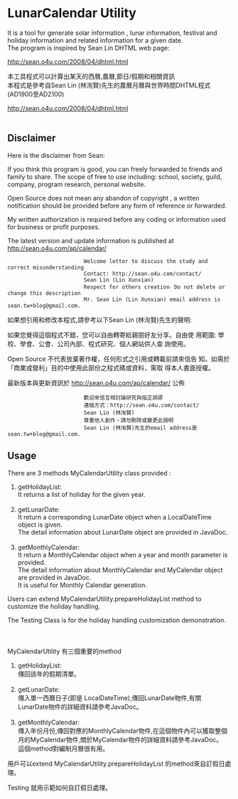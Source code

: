 # LunarCalendar Utility
It is a tool for generate solar information , lunar information, festival and holiday information and related information for a given date.<br>
The program is inspired by Sean Lin DHTML web page:

<a href="http://sean.o4u.com/2008/04/dhtml.html">http://sean.o4u.com/2008/04/dhtml.html</a>


本工具程式可以計算出某天的西曆,農曆,節日/假期和相關資訊<br>
本程式是參考自Sean Lin (林洵賢)先生的農曆月曆與世界時間DHTML程式(AD1900至AD2100)<br> 

<a href="http://sean.o4u.com/2008/04/dhtml.html">http://sean.o4u.com/2008/04/dhtml.html</a><br><br>

## Disclaimer

Here is the disclaimer from Sean:

If you think this program is good, you can freely forwarded to friends and family to share. The scope of free to use including: school, society, guild, company, program research, personal website.

Open Source does not mean any abandon of copyright , a written notification should be provided before any form of reference or forwarded.

My written authorization is required before any coding or information used for business or profit purposes.

The latest version and update information is published at http://sean.o4u.com/ap/calendar/

                            Welcome letter to discuss the study and correct misunderstanding
                            Contact: http://sean.o4u.com/contact/
                            Sean Lin (Lin Xunxian)
                            Respect for others creation‧ Do not delete or change this description
                            Mr. Sean Lin (Lin Xunxian) email address is sean.tw+blog@gmail.com.
                            

如果想引用和修改本程式,請參考以下Sean Lin (林洵賢)先生的聲明:

如果您覺得這個程式不錯，您可以自由轉寄給親朋好友分享。自由使 用範圍: 學校、學會、公會、公司內部、程式研究、個人網站供人查 詢使用。

Open Source 不代表放棄著作權，任何形式之引用或轉載前請來信告 知。如需於「商業或營利」目的中使用此部份之程式碼或資料，需取 得本人書面授權。

最新版本與更新資訊於 http://sean.o4u.com/ap/calendar/ 公佈

                            歡迎來信互相討論研究與指正誤謬
                            連絡方式：http://sean.o4u.com/contact/
                            Sean Lin (林洵賢)
                            尊重他人創作‧請勿刪除或變更此說明
                            Sean Lin (林洵賢)先生的email address是sean.tw+blog@gmail.com.

## Usage
There are 3 methods MyCalendarUtility class provided :
<ol>
	<li>
		getHolidayList:<br>
		It returns a list of holiday for the given year.
	</li><br>	
	<li>
		getLunarDate:<br> 
		It return a corresponding LunarDate object when a LocalDateTime object is given.<br>
		The detail information about LunarDate object are provided in JavaDoc. 
	</li><br>
	<li> 
		getMonthlyCalendar:<br>	
		It return a MonthlyCalendar object when a year and month parameter is provided.<br>
		The detail information about MonthlyCalendar and MyCalendar object are provided in JavaDoc.<br>
		It is useful for Monthly Calendar generation.
	</li>	
</ol>
Users can extend MyCalendarUtility.prepareHolidayList method to customize the holiday handling.

The Testing Class is for the holiday handling customization demonstration.
<br><br><br><br>
MyCalendarUtility 有三個重要的method
<ol>
	<li>
		getHolidayList:<br>
		 傳回該年的假期清單。
	</li><br>
	<li>
		getLunarDate:<br>
		傳入單一西曆日子(即是 LocalDateTime),傳回LunarDate物件,有關LunarDate物件的詳細資料請參考JavaDoc。
	</li><br>
	<li>
		getMonthlyCalendar:<br>
		傳入年份月份,傳回對應的MonthlyCalendar物件,在這個物件內可以獲取整個月的MyCalendar物件,關於MyCalendar物件的詳細資料請參考JavaDoc。<br>
		這個method對編制月曆很有用。
	</li>
</ol>	
用戶可以extend MyCalendarUtility.prepareHolidayList 的method來自訂假日處理。

Testing 就用示範如何自訂假日處理。	
